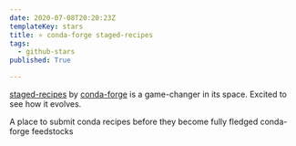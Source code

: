 ```yaml
---
date: 2020-07-08T20:20:23Z
templateKey: stars
title: ⭐ conda-forge staged-recipes
tags:
  - github-stars
published: True

---
```


[staged-recipes](https://github.com/conda-forge/staged-recipes) by [conda-forge](https://github.com/conda-forge) is a game-changer in its space. Excited to see how it evolves.

A place to submit conda recipes before they become fully fledged conda-forge feedstocks
